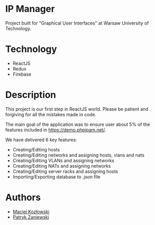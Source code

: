 # IP Manager
Project built for "Graphical User Interfaces" at Warsaw University of Technology.

# Technology
- ReactJS
- Redux
- Firebase

# Description
This project is our first step in ReactJS world. Please be patient and forgiving for all the mistakes made in code.

The main goal of the application was to ensure user about 5% of the features included in https://demo.phpipam.net/. 

We have delivered 6 key features:
- Creating/Editing hosts
- Creating/Editing networks and assigning hosts, vlans and nats
- Creating/Editing VLANs and assigning networks
- Creating/Editing NATs and assigning networks
- Creating/Editing server racks and assigning hosts
- Importing/Exporting database to .json file

# Authors

- [Maciej Kozłowski](https://github.com/maciekkoz98)
- [Patryk Zaniewski](https://github.com/patrykzaniewski)
